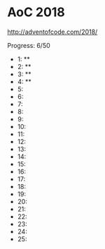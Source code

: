 AoC 2018
====

http://adventofcode.com/2018/


Progress: 6/50

- 1:      **
- 2:      **
- 3:      **
- 4:      **
- 5:      
- 6:      
- 7:      
- 8:      
- 9:      
- 10:     
- 11:     
- 12:     
- 13:     
- 14:     
- 15:     
- 16:     
- 17:     
- 18:     
- 19:     
- 20:     
- 21:     
- 22:     
- 23:     
- 24:     
- 25:     